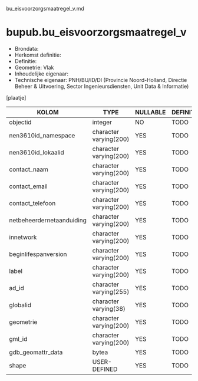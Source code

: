 bu_eisvoorzorgsmaatregel_v.md

# bupub.bu_eisvoorzorgsmaatregel_v


* Brondata: 
* Herkomst definitie: 
* Definitie: 
* Geometrie: Vlak
* Inhoudelijke eigenaar: 
* Technische eigenaar: PNH/BU/ID/DI (Provincie Noord-Holland, Directie Beheer & Uitvoering, Sector Ingenieursdiensten, Unit Data & Informatie)

[plaatje]


|KOLOM                            |TYPE                       |NULLABLE|DEFINITIE|
|------                           |----                       |-----   |-----    |
|objectid                         |integer                    |NO      |TODO|
|nen3610id_namespace              |character varying(200)     |YES     |TODO|
|nen3610id_lokaalid               |character varying(200)     |YES     |TODO|
|contact_naam                     |character varying(200)     |YES     |TODO|
|contact_email                    |character varying(200)     |YES     |TODO|
|contact_telefoon                 |character varying(200)     |YES     |TODO|
|netbeheerdernetaanduiding        |character varying(200)     |YES     |TODO|
|innetwork                        |character varying(200)     |YES     |TODO|
|beginlifespanversion             |character varying(200)     |YES     |TODO|
|label                            |character varying(200)     |YES     |TODO|
|ad_id                            |character varying(255)     |YES     |TODO|
|globalid                         |character varying(38)      |YES     |TODO|
|geometrie                        |character varying(200)     |YES     |TODO|
|gml_id                           |character varying(200)     |YES     |TODO|
|gdb_geomattr_data                |bytea                      |YES     |TODO|
|shape                            |USER-DEFINED               |YES     |TODO|
